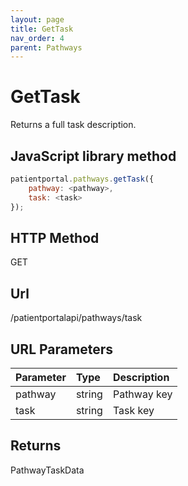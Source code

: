```yaml
---
layout: page
title: GetTask
nav_order: 4
parent: Pathways
---
```


# GetTask

Returns a full task description.

## JavaScript library method

```javascript
patientportal.pathways.getTask({
    pathway: <pathway>,
    task: <task>
});
```

## HTTP Method

GET

## ****Url****

/patientportalapi/pathways/task

## URL Parameters

| Parameter | Type   | Description                                                 |
|:----------|:-------|:------------------------------------------------------------|
| pathway | string | Pathway key |
| task | string | Task key |

## Returns

PathwayTaskData
